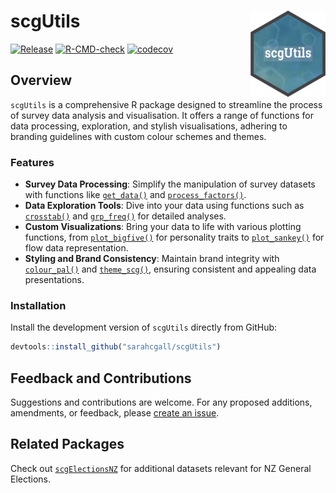 scgUtils <a href="https://sarahcgall.github.io/scgUtils/"><img src="man/figures/logo.png" align="right" height="138" alt="" /></a>
================
<!-- badges: start -->
[![Release](https://img.shields.io/badge/Release-development%20version%200&#46;0&#46;1-1c75bc)](https://github.com/sarahcgall/scgUtils)
[![R-CMD-check](https://github.com/sarahcgall/scgUtils/actions/workflows/R-CMD-check.yaml/badge.svg)](https://github.com/sarahcgall/scgUtils/actions/workflows/R-CMD-check.yaml)
[![codecov](https://codecov.io/gh/sarahcgall/scgUtils/graph/badge.svg?token=SG99DJ56I4)](https://codecov.io/gh/sarahcgall/scgUtils)
<!-- badges: end -->

## Overview
`scgUtils` is a comprehensive R package designed to streamline the process of survey data analysis and visualisation. 
It offers a range of functions for data processing, exploration, and stylish visualisations, adhering to branding 
guidelines with custom colour schemes and themes.

### Features

- **Survey Data Processing**: Simplify the manipulation of survey datasets with functions like [`get_data()`](https://sarahcgall.github.io/scgUtils/reference/get_data.html) and [`process_factors()`](https://sarahcgall.github.io/scgUtils/reference/process_factors.html).
- **Data Exploration Tools**: Dive into your data using functions such as [`crosstab()`](https://sarahcgall.github.io/scgUtils/reference/crosstab.html) and [`grp_freq()`](https://sarahcgall.github.io/scgUtils/reference/grp_freq.html) for detailed analyses.
- **Custom Visualizations**: Bring your data to life with various plotting functions, from [`plot_bigfive()`](https://sarahcgall.github.io/scgUtils/reference/plot_bigfive.html) for personality traits to [`plot_sankey()`](https://sarahcgall.github.io/scgUtils/reference/plot_sankey.html) for flow data representation.
- **Styling and Brand Consistency**: Maintain brand integrity with [`colour_pal()`](https://sarahcgall.github.io/scgUtils/reference/colour_pal.html) and [`theme_scg()`](https://sarahcgall.github.io/scgUtils/reference/theme_scg.html), ensuring consistent and appealing data presentations.

### Installation

Install the development version of `scgUtils` directly from GitHub:

``` r
devtools::install_github("sarahcgall/scgUtils")
```

## Feedback and Contributions
Suggestions and contributions are welcome. For any proposed additions, amendments, or feedback, please
[create an issue](https://github.com/sarahcgall/scgUtils/issues).

## Related Packages
Check out [`scgElectionsNZ`](https://sarahcgall.github.io/scgElectionsNZ) for additional datasets relevant for 
NZ General Elections.
